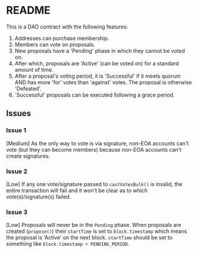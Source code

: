 # README
This is a DAO contract with the following features:
1. Addresses can purchase membership.
2. Members can vote on proposals.
3. New proposals have a 'Pending' phase in which they cannot be voted on.
4. After which, proposals are 'Active' (can be voted on) for a standard amount of time.
5. After a proposal's voting period, it is 'Successful' if it meets quorum AND has more 'for' votes than 'against' votes. The proposal is otherwise 'Defeated'.
6. 'Successful' proposals can be executed following a grace period.

## Issues

### Issue 1
[Medium]
As the only way to vote is via signature, non-EOA accounts can't vote (but they can become members) because non-EOA accounts can't create signatures.

### Issue 2
[Low]
If any one vote/signature passed to `castVotesBulk()` is invalid, the entire transaction will fail and it won't be clear as to which vote(s)/signature(s) failed.

### Issue 3
[Low]
Proposals will never be in the `Pending` phase. When proposals are created (`propose()`) their `startTime` is set to `block.timestamp` which means the proposal is 'Active' on the next block. `startTime` should be set to something like `block.timestamp + PENDING_PERIOD`.
